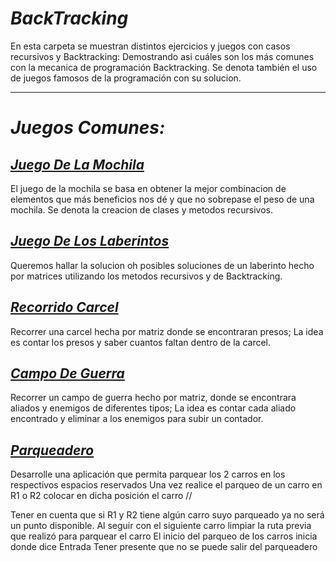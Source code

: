 # _BackTracking_

En esta carpeta se muestran distintos ejercicios y juegos con casos recursivos y Backtracking: Demostrando asi cuáles son los más comunes con la mecanica de programación Backtracking. Se denota también el uso de juegos famosos de la programación con su solucion.

----

# _Juegos Comunes:_

## [_Juego De La Mochila_](./JuegoMochila)
El juego de la mochila se basa en obtener la mejor combinacion de elementos que más beneficios nos dé y que no sobrepase el
peso de una mochila. Se denota la creacion de clases y metodos recursivos.

## [_Juego De Los Laberintos_](./Laberinto)
Queremos hallar la solucion oh posibles soluciones de un laberinto hecho por matrices utilizando los metodos recursivos y de Backtracking.

## [_Recorrido Carcel_](./Carcel)
Recorrer una carcel hecha por matriz donde se encontraran presos; La idea es contar los presos y saber cuantos faltan dentro de la carcel.

## [_Campo De Guerra_](./CampoDeGuerra)
Recorrer un campo de guerra hecho por matriz, donde se encontrara aliados y enemigos de diferentes tipos; La idea es contar cada aliado encontrado y eliminar a los enemigos para subir un contador.

## [_Parqueadero_](./Parqueadero)
Desarrolle una aplicación que permita parquear los 2 carros en los respectivos espacios reservados Una vez realice el parqueo de un carro en R1 o R2 colocar en dicha posición el carro //

Tener en cuenta que si R1 y R2 tiene algún carro suyo parqueado ya no será un punto disponible. Al seguir con el siguiente carro limpiar la ruta previa que realizó para parquear el carro El inicio del parqueo de los carros inicia donde dice Entrada Tener presente que no se puede salir del parqueadero
